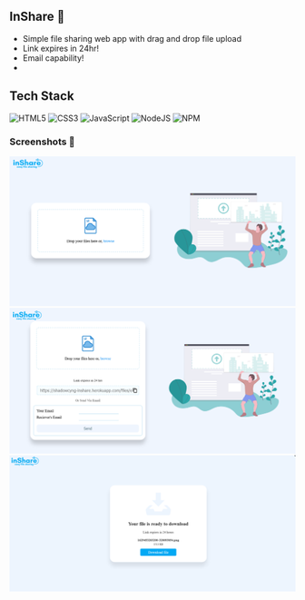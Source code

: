 ## InShare 🔗 
- Simple file sharing web app with drag and drop file upload
- Link expires in 24hr!
- Email capability!
- 
## Tech Stack
![HTML5](https://img.shields.io/badge/html5-%23E34F26.svg?style=for-the-badge&logo=html5&logoColor=white)
![CSS3](https://img.shields.io/badge/css3-%231572B6.svg?style=for-the-badge&logo=css3&logoColor=white)
![JavaScript](https://img.shields.io/badge/javascript-%23323330.svg?style=for-the-badge&logo=javascript&logoColor=%23F7DF1E)
![NodeJS](https://img.shields.io/badge/node.js-6DA55F?style=for-the-badge&logo=node.js&logoColor=white)
![NPM](https://img.shields.io/badge/NPM-%23000000.svg?style=for-the-badge&logo=npm&logoColor=white)

### Screenshots 📸 
![page1](https://github.com/Atuld02/InShare/blob/main/assets/1.png)
![page2](https://github.com/Atuld02/InShare/blob/main/assets/2.png)
![page3](https://github.com/Atuld02/InShare/blob/main/assets/3.png)
